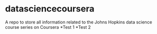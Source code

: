 # datasciencecoursera
A repo to store all information related to the Johns Hopkins data science course series on Coursera
*Test 1
*Test 2
